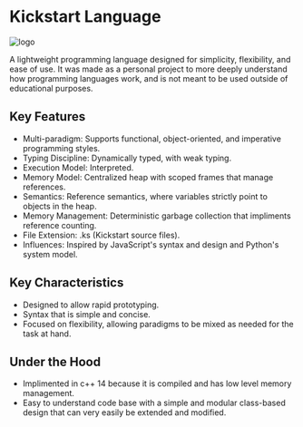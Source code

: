 # Kickstart Language
![logo](https://github.com/user-attachments/assets/5e461442-18d4-4039-8be2-b96e0000ceed)

A lightweight programming language designed for simplicity, flexibility, and ease of use. It was made as a personal project to more deeply understand how programming languages work, and is not meant to be used outside of educational purposes.
## Key Features
- Multi-paradigm: Supports functional, object-oriented, and imperative programming styles.
- Typing Discipline: Dynamically typed, with weak typing.
- Execution Model: Interpreted.
- Memory Model: Centralized heap with scoped frames that manage references.
- Semantics: Reference semantics, where variables strictly point to objects in the heap.
- Memory Management: Deterministic garbage collection that impliments reference counting.
- File Extension: .ks (Kickstart source files).
- Influences: Inspired by JavaScript's syntax and design and Python's system model.
## Key Characteristics
- Designed to allow rapid prototyping.
- Syntax that is simple and concise.
- Focused on flexibility, allowing paradigms to be mixed as needed for the task at hand.
## Under the Hood
- Implimented in c++ 14 because it is compiled and has low level memory management.
- Easy to understand code base with a simple and modular class-based design that can very easily be extended and modified.
